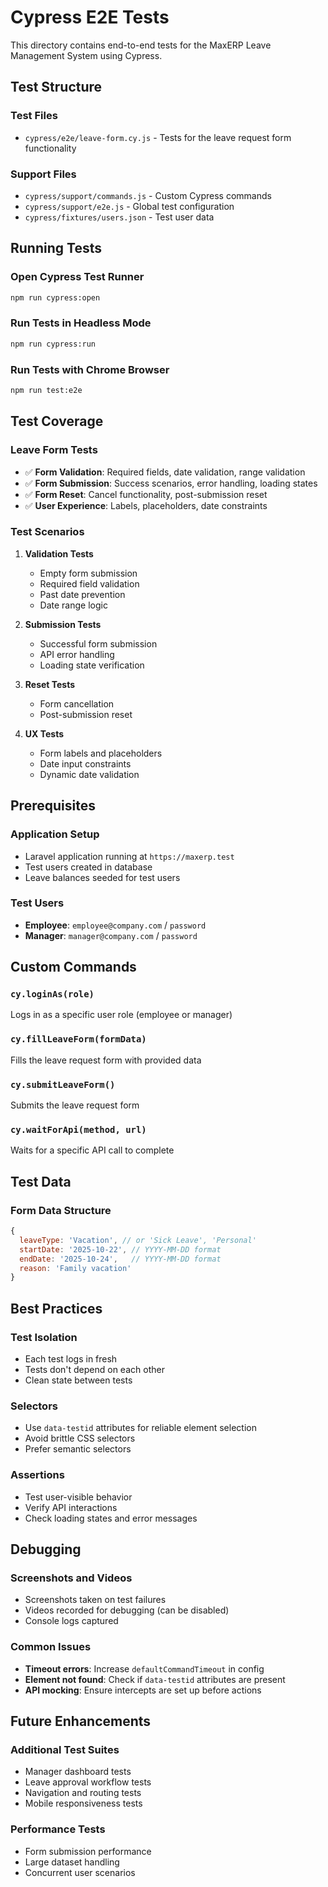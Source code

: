 # Cypress E2E Tests

This directory contains end-to-end tests for the MaxERP Leave Management System using Cypress.

## Test Structure

### Test Files

-   `cypress/e2e/leave-form.cy.js` - Tests for the leave request form functionality

### Support Files

-   `cypress/support/commands.js` - Custom Cypress commands
-   `cypress/support/e2e.js` - Global test configuration
-   `cypress/fixtures/users.json` - Test user data

## Running Tests

### Open Cypress Test Runner

```bash
npm run cypress:open
```

### Run Tests in Headless Mode

```bash
npm run cypress:run
```

### Run Tests with Chrome Browser

```bash
npm run test:e2e
```

## Test Coverage

### Leave Form Tests

-   ✅ **Form Validation**: Required fields, date validation, range validation
-   ✅ **Form Submission**: Success scenarios, error handling, loading states
-   ✅ **Form Reset**: Cancel functionality, post-submission reset
-   ✅ **User Experience**: Labels, placeholders, date constraints

### Test Scenarios

1. **Validation Tests**

    - Empty form submission
    - Required field validation
    - Past date prevention
    - Date range logic

2. **Submission Tests**

    - Successful form submission
    - API error handling
    - Loading state verification

3. **Reset Tests**

    - Form cancellation
    - Post-submission reset

4. **UX Tests**
    - Form labels and placeholders
    - Date input constraints
    - Dynamic date validation

## Prerequisites

### Application Setup

-   Laravel application running at `https://maxerp.test`
-   Test users created in database
-   Leave balances seeded for test users

### Test Users

-   **Employee**: `employee@company.com` / `password`
-   **Manager**: `manager@company.com` / `password`

## Custom Commands

### `cy.loginAs(role)`

Logs in as a specific user role (employee or manager)

### `cy.fillLeaveForm(formData)`

Fills the leave request form with provided data

### `cy.submitLeaveForm()`

Submits the leave request form

### `cy.waitForApi(method, url)`

Waits for a specific API call to complete

## Test Data

### Form Data Structure

```javascript
{
  leaveType: 'Vacation', // or 'Sick Leave', 'Personal'
  startDate: '2025-10-22', // YYYY-MM-DD format
  endDate: '2025-10-24',   // YYYY-MM-DD format
  reason: 'Family vacation'
}
```

## Best Practices

### Test Isolation

-   Each test logs in fresh
-   Tests don't depend on each other
-   Clean state between tests

### Selectors

-   Use `data-testid` attributes for reliable element selection
-   Avoid brittle CSS selectors
-   Prefer semantic selectors

### Assertions

-   Test user-visible behavior
-   Verify API interactions
-   Check loading states and error messages

## Debugging

### Screenshots and Videos

-   Screenshots taken on test failures
-   Videos recorded for debugging (can be disabled)
-   Console logs captured

### Common Issues

-   **Timeout errors**: Increase `defaultCommandTimeout` in config
-   **Element not found**: Check if `data-testid` attributes are present
-   **API mocking**: Ensure intercepts are set up before actions

## Future Enhancements

### Additional Test Suites

-   Manager dashboard tests
-   Leave approval workflow tests
-   Navigation and routing tests
-   Mobile responsiveness tests

### Performance Tests

-   Form submission performance
-   Large dataset handling
-   Concurrent user scenarios
